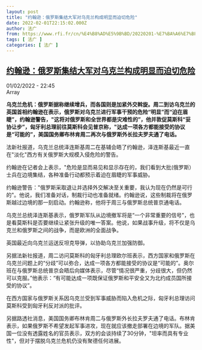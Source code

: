 ```yaml
---
layout: post
title: "约翰逊：俄罗斯集结大军对乌克兰构成明显而迫切危险"
date: 2022-02-01T22:15:02.000Z
author: 法广
from: https://www.rfi.fr/cn/%E4%B8%AD%E5%9B%BD/20220201-%E7%BA%A6%E7%BF%B0%E9%80%8A-%E4%BF%84%E7%BD%97%E6%96%AF%E9%9B%86%E7%BB%93%E5%A4%A7%E5%86%9B%E5%AF%B9%E4%B9%8C%E5%85%8B%E5%85%B0%E6%9E%84%E6%88%90%E6%98%8E%E6%98%BE%E8%80%8C%E8%BF%AB%E5%88%87%E5%8D%B1%E9%99%A9
tags: [ 法广 ]
categories: [ 法广 ]
---
```

<!--1643753702000-->
[约翰逊：俄罗斯集结大军对乌克兰构成明显而迫切危险](https://www.rfi.fr/cn/%E4%B8%AD%E5%9B%BD/20220201-%E7%BA%A6%E7%BF%B0%E9%80%8A-%E4%BF%84%E7%BD%97%E6%96%AF%E9%9B%86%E7%BB%93%E5%A4%A7%E5%86%9B%E5%AF%B9%E4%B9%8C%E5%85%8B%E5%85%B0%E6%9E%84%E6%88%90%E6%98%8E%E6%98%BE%E8%80%8C%E8%BF%AB%E5%88%87%E5%8D%B1%E9%99%A9)
------

<div>
<div>01/02/2022 - 22:45</div>Array<p><strong>                    乌克兰危机：俄罗斯据称继续增兵，而各国则是加紧外交斡旋。周二到访乌克兰的英国首相约翰逊在表示，俄罗斯对乌克兰进行军事干预的危险“明显”而“迫在眉睫”，约翰逊警告，"这将对俄罗斯和全世界都是灾难性的”，他并敦促莫斯科“妥协让步”，匈牙利总理前往莫斯科会见普京称，"达成一项各方都能接受的协议是“可能的”，美国国务卿布林肯周二再次与俄罗斯外长拉夫罗夫通了电话。                </strong></p><div >                    <p>法新社报道，乌克兰总统泽连斯基周二在基辅会晤了约翰逊，泽连斯基最近一直在"淡化"西方有关俄罗斯大规模入侵危险的警告。</p><p>约翰逊在记者会上表示，"危险是显而易见和显示存在的，我们看到大批(俄罗斯）士兵在边境集结，各种准备行动都预示着迫在眉睫的军事威胁。</p><p>约翰逊警告："俄罗斯采取退让并选择外交解决至关重要，我认为现在仍然是可行的"。他说，我们准备对话，制裁行动也准备就绪。约翰逊说，这些制裁将在俄罗斯越过边境的那一刻启动。约翰逊称，他将于周三与俄罗斯总统普京通电话。</p><p>乌克兰总统泽连斯基表示，俄罗斯军队从边境撤军将是“一个非常重要的信号"，也是看莫斯科是否要继续让紧张升级的唯一答案。他说，如果战事升级，将不仅是乌克兰和俄罗斯之间的战争，而是欧洲的全面战争。</p><p>英国最近向乌克兰运送反坦克导弹，以协助乌克兰加强防御。</p><p>另据法新社报道，周二访问莫斯科的匈牙利总理欧尔班表示，西方国家和俄罗斯在乌克兰问题上的“分歧”可以弥合，达成一项各方都能接受的协议是“可能的”。奥尔班在与俄罗斯总统普京会晤后向媒体表示，尽管“情况很严重，分歧很大，但仍然可以克服。”他表示：“有可能达成一项既保证俄罗斯和平安全又为北约成员国所接受的协议”。</p><p>在西方国家与俄罗斯关系因乌克兰受到军事威胁而陷入危机之际，匈牙利总理访问莫斯科受到匈牙利反对派的批评。</p><p>另据路透社消息，美国国务卿布林肯周二与俄罗斯外长拉夫罗夫通了电话。布林肯表示，如果俄罗斯不希望发起军事进攻，现在就应该撤走部署在边境的军队。据美国一位没有透露姓名的官员表示，双方的会谈持续了30分钟，"坦率而具有专业性"，但对于摆脱乌克兰危机仍没有聚德任何进展。</p>                                            <div data-selfpromo-newsletter>    </div>    <div data-selfpromo-app>    </div>                </div>
</div>
